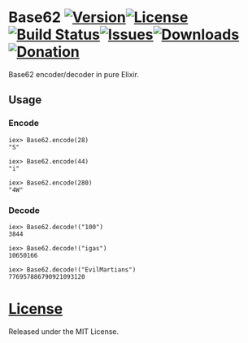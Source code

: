 # Base62 [![Version](https://img.shields.io/hexpm/v/base62.svg?style=flat-square)](https://hex.pm/packages/base62)[![License](https://img.shields.io/hexpm/l/base62.svg?style=flat-square)](https://github.com/igas/base62/blob/master/LICENSE)[![Build Status](https://img.shields.io/travis/igas/base62.svg?style=flat-square)](https://travis-ci.org/igas/base62)[![Issues](https://img.shields.io/github/issues/igas/base62.svg?style=flat-square)](https://github.com/igas/base62/issues)[![Downloads](https://img.shields.io/hexpm/dt/base62.svg?style=flat-square)](https://hex.pm/packages/base62)[![Donation](https://img.shields.io/gratipay/igas.svg?style=flat-square)](https://gratipay.com/igas/)

Base62 encoder/decoder in pure Elixir.

## Usage

### Encode

```
iex> Base62.encode(28)
"S"

iex> Base62.encode(44)
"i"

iex> Base62.encode(280)
"4W"
```

### Decode

```
iex> Base62.decode!("100")
3844

iex> Base62.decode!("igas")
10650166

iex> Base62.decode!("EvilMartians")
776957886790921093120
```

# [License](https://github.com/igas/base62/blob/master/LICENSE)

Released under the MIT License.

